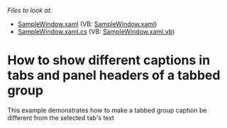 <!-- default file list -->
*Files to look at*:

* [SampleWindow.xaml](./CS/SampleWindow.xaml) (VB: [SampleWindow.xaml](./VB/SampleWindow.xaml))
* [SampleWindow.xaml.cs](./CS/SampleWindow.xaml.cs) (VB: [SampleWindow.xaml.vb](./VB/SampleWindow.xaml.vb))
<!-- default file list end -->
# How to show different captions in tabs and panel headers of a tabbed group


<p>This example demonstrates how to make a tabbed group caption be different from the selected tab's text</p>

<br/>


